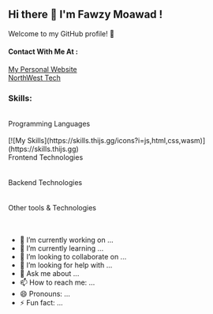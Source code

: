 ## Hi there 👋 I'm Fawzy Moawad !   
Welcome to my GitHub profile! 🌟
#### Contact With Me At :
<a href="https://fawzymoawad.com/">My Personal Website</a><br />
<a href="#">NorthWest Tech</a><br />

### Skills:<br />
<br />
Programming Languages<br />
<br />
[![My Skills](https://skills.thijs.gg/icons?i=js,html,css,wasm)](https://skills.thijs.gg)
<br />
Frontend Technologies<br />
<br />
<br />
Backend Technologies<br />
<br />
<br />
Other tools & Technologies<br />
<br />
<br />








- 🔭 I’m currently working on ...
- 🌱 I’m currently learning ...
- 👯 I’m looking to collaborate on ...
- 🤔 I’m looking for help with ...
- 💬 Ask me about ...
- 📫 How to reach me: ...
- 😄 Pronouns: ...
- ⚡ Fun fact: ...

